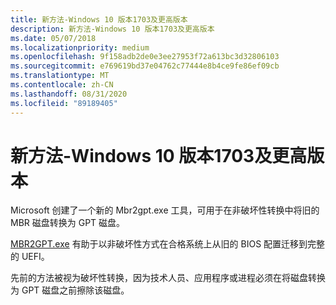 ```yaml
---
title: 新方法-Windows 10 版本1703及更高版本
description: 新方法-Windows 10 版本1703及更高版本
ms.date: 05/07/2018
ms.localizationpriority: medium
ms.openlocfilehash: 9f158adb2de0e3ee27953f72a613bc3d32806103
ms.sourcegitcommit: e769619bd37e04762c77444e8b4ce9fe86ef09cb
ms.translationtype: MT
ms.contentlocale: zh-CN
ms.lasthandoff: 08/31/2020
ms.locfileid: "89189405"
---
```

# <a name="new-method---windows-10-version-1703-and-later"></a>新方法-Windows 10 版本1703及更高版本


Microsoft 创建了一个新的 Mbr2gpt.exe 工具，可用于在非破坏性转换中将旧的 MBR 磁盘转换为 GPT 磁盘。

[MBR2GPT.exe](/windows/deployment/mbr-to-gpt) 有助于以非破坏性方式在合格系统上从旧的 BIOS 配置迁移到完整的 UEFI。

先前的方法被视为破坏性转换，因为技术人员、应用程序或进程必须在将磁盘转换为 GPT 磁盘之前擦除该磁盘。